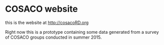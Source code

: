 # COSACO website

this is the website at http://cosacoRD.org

Right now this is a prototype containing some data generated from a survey of COSACO groups conducted in summer 2015. 
